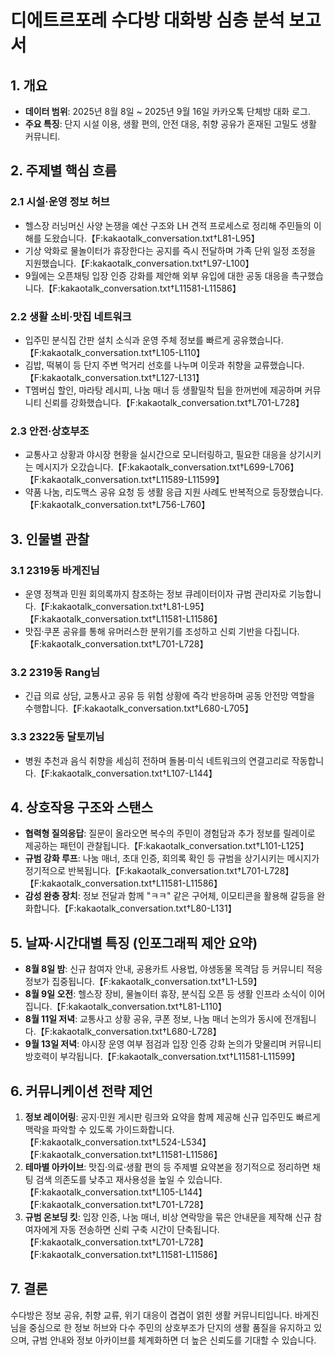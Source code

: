# 디에트르포레 수다방 대화방 심층 분석 보고서

## 1. 개요
- **데이터 범위**: 2025년 8월 8일 ~ 2025년 9월 16일 카카오톡 단체방 대화 로그.
- **주요 특징**: 단지 시설 이용, 생활 편의, 안전 대응, 취향 공유가 혼재된 고밀도 생활 커뮤니티.

## 2. 주제별 핵심 흐름
### 2.1 시설·운영 정보 허브
- 헬스장 러닝머신 사양 논쟁을 예산 구조와 LH 견적 프로세스로 정리해 주민들의 이해를 도왔습니다.【F:kakaotalk_conversation.txt†L81-L95】
- 기상 악화로 물놀이터가 휴장한다는 공지를 즉시 전달하며 가족 단위 일정 조정을 지원했습니다.【F:kakaotalk_conversation.txt†L97-L100】
- 9월에는 오픈채팅 입장 인증 강화를 제안해 외부 유입에 대한 공동 대응을 촉구했습니다.【F:kakaotalk_conversation.txt†L11581-L11586】

### 2.2 생활 소비·맛집 네트워크
- 입주민 분식집 간판 설치 소식과 운영 주체 정보를 빠르게 공유했습니다.【F:kakaotalk_conversation.txt†L105-L110】
- 김밥, 떡볶이 등 단지 주변 먹거리 선호를 나누며 이웃과 취향을 교류했습니다.【F:kakaotalk_conversation.txt†L127-L131】
- T멤버십 할인, 마라탕 레시피, 나눔 매너 등 생활밀착 팁을 한꺼번에 제공하며 커뮤니티 신뢰를 강화했습니다.【F:kakaotalk_conversation.txt†L701-L728】

### 2.3 안전·상호부조
- 교통사고 상황과 야시장 현황을 실시간으로 모니터링하고, 필요한 대응을 상기시키는 메시지가 오갔습니다.【F:kakaotalk_conversation.txt†L699-L706】【F:kakaotalk_conversation.txt†L11589-L11599】
- 약품 나눔, 리도맥스 공유 요청 등 생활 응급 지원 사례도 반복적으로 등장했습니다.【F:kakaotalk_conversation.txt†L756-L760】

## 3. 인물별 관찰
### 3.1 2319동 바게진님
- 운영 정책과 민원 회의록까지 참조하는 정보 큐레이터이자 규범 관리자로 기능합니다.【F:kakaotalk_conversation.txt†L81-L95】【F:kakaotalk_conversation.txt†L11581-L11586】
- 맛집·쿠폰 공유를 통해 유머러스한 분위기를 조성하고 신뢰 기반을 다집니다.【F:kakaotalk_conversation.txt†L701-L728】

### 3.2 2319동 Rang님
- 긴급 의료 상담, 교통사고 공유 등 위험 상황에 즉각 반응하며 공동 안전망 역할을 수행합니다.【F:kakaotalk_conversation.txt†L680-L705】

### 3.3 2322동 달토끼님
- 병원 추천과 음식 취향을 세심히 전하며 돌봄·미식 네트워크의 연결고리로 작동합니다.【F:kakaotalk_conversation.txt†L107-L144】

## 4. 상호작용 구조와 스탠스
- **협력형 질의응답**: 질문이 올라오면 복수의 주민이 경험담과 추가 정보를 릴레이로 제공하는 패턴이 관찰됩니다.【F:kakaotalk_conversation.txt†L101-L125】
- **규범 강화 루프**: 나눔 매너, 초대 인증, 회의록 확인 등 규범을 상기시키는 메시지가 정기적으로 반복됩니다.【F:kakaotalk_conversation.txt†L701-L728】【F:kakaotalk_conversation.txt†L11581-L11586】
- **감성 완충 장치**: 정보 전달과 함께 "ㅋㅋ" 같은 구어체, 이모티콘을 활용해 갈등을 완화합니다.【F:kakaotalk_conversation.txt†L80-L131】

## 5. 날짜·시간대별 특징 (인포그래픽 제안 요약)
- **8월 8일 밤**: 신규 참여자 안내, 공용카트 사용법, 야생동물 목격담 등 커뮤니티 적응 정보가 집중됩니다.【F:kakaotalk_conversation.txt†L1-L59】
- **8월 9일 오전**: 헬스장 장비, 물놀이터 휴장, 분식집 오픈 등 생활 인프라 소식이 이어집니다.【F:kakaotalk_conversation.txt†L81-L110】
- **8월 11일 저녁**: 교통사고 상황 공유, 쿠폰 정보, 나눔 매너 논의가 동시에 전개됩니다.【F:kakaotalk_conversation.txt†L680-L728】
- **9월 13일 저녁**: 야시장 운영 여부 점검과 입장 인증 강화 논의가 맞물리며 커뮤니티 방호력이 부각됩니다.【F:kakaotalk_conversation.txt†L11581-L11599】

## 6. 커뮤니케이션 전략 제언
1. **정보 레이어링**: 공지·민원 게시판 링크와 요약을 함께 제공해 신규 입주민도 빠르게 맥락을 파악할 수 있도록 가이드화합니다.【F:kakaotalk_conversation.txt†L524-L534】【F:kakaotalk_conversation.txt†L11581-L11586】
2. **테마별 아카이브**: 맛집·의료·생활 편의 등 주제별 요약본을 정기적으로 정리하면 채팅 검색 의존도를 낮추고 재사용성을 높일 수 있습니다.【F:kakaotalk_conversation.txt†L105-L144】【F:kakaotalk_conversation.txt†L701-L728】
3. **규범 온보딩 킷**: 입장 인증, 나눔 매너, 비상 연락망을 묶은 안내문을 제작해 신규 참여자에게 자동 전송하면 신뢰 구축 시간이 단축됩니다.【F:kakaotalk_conversation.txt†L701-L728】【F:kakaotalk_conversation.txt†L11581-L11586】

## 7. 결론
수다방은 정보 공유, 취향 교류, 위기 대응이 겹겹이 얽힌 생활 커뮤니티입니다. 바게진님을 중심으로 한 정보 허브와 다수 주민의 상호부조가 단지의 생활 품질을 유지하고 있으며, 규범 안내와 정보 아카이브를 체계화하면 더 높은 신뢰도를 기대할 수 있습니다.
